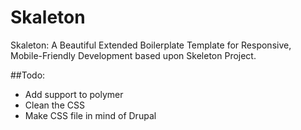 Skaleton
========

Skaleton: A Beautiful Extended Boilerplate Template for Responsive, Mobile-Friendly Development based upon Skeleton Project.

##Todo:
- Add support to polymer
- Clean the CSS
- Make CSS file in mind of Drupal
